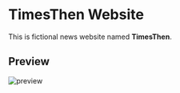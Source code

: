 # TimesThen Website

This is fictional news website named **TimesThen**.

## Preview

![preview](https://github.com/shashiirk/html-css-projects/blob/master/timesthen-website/preview/timesthen-website.gif)
